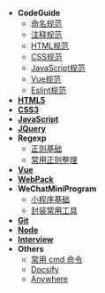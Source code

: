 - **CodeGuide**
  - [命名规范](/code-guide/name)
  - [注释规范](/code-guide/comment)
  - [HTML规范](/code-guide/html)
  - [CSS规范](/code-guide/css)
  - [JavaScript规范](/code-guide/javascript)
  - [Vue规范](/code-guide/vue)
  - [Eslint规范](/specificaion/eslint)
- [**HTML5**](/html5/index)
- [**CSS3**](/css3/index)
- [**JavaScript**](/javascript/index)
- [**JQuery**](/jquery/index)
- **Regexp**
  - [正则基础](/regexp/base)
  - [常用正则整理](/regexp/collections)
- [**Vue**](/vue/index)
- [**WebPack**](/webpack/index)
- **WeChatMiniProgram**
  - [小程序基础](/we-chat-mini-program/base)
  - [封装常用工具](/we-chat-mini-program/utils)
- [**Git**](/git/index)
- [**Node**](/node/index)
- [**Interview**](/interview/index)
- **Others**
  - [常用 cmd 命令](/others/cmd)
  - [Docsify](/others/docsify)
  - [Anywhere](/others/anywhere)
